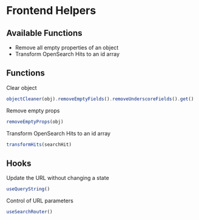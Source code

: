 # Frontend Helpers

## Available Functions
- Remove all empty properties of an object
- Transform OpenSearch Hits to an id array

## Functions

Clear object
```javascript
objectCleaner(obj).removeEmptyFields().removeUnderscoreFields().get()
```

Remove empty props
```javascript
removeEmptyProps(obj)
```

Transform OpenSearch Hits to an id array
```javascript
transformHits(searchHit)
```

## Hooks
Update the URL without changing a state
```javascript
useQueryString()
```
Control of URL parameters
```javascript
useSearchRouter()
```